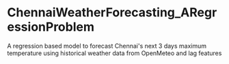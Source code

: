 # ChennaiWeatherForecasting_ARegressionProblem
A regression based model to forecast Chennai's next 3 days maximum temperature using historical weather data from OpenMeteo and lag features
